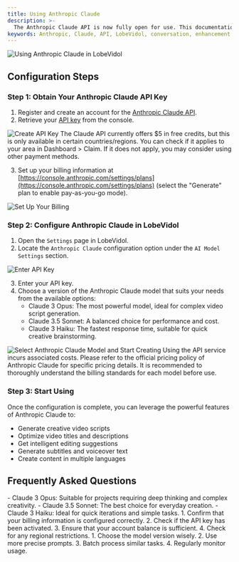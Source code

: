 ```yaml
---
title: Using Anthropic Claude
description: >-
  The Anthropic Claude API is now fully open for use. This documentation will guide you through the configuration and usage of [Anthropic Claude](https://www.anthropic.com/api) in LobeVidol to enhance your conversational experience.
keywords: Anthropic, Claude, API, LobeVidol, conversation, enhancement
---
```


<Frame>
  <img 
    src="https://oss.vidol.chat/docs/2024/11/3d2c8df14b2aaf1b98ad2706e6573e46.png"
    alt="Using Anthropic Claude in LobeVidol"
  />
</Frame>

## Configuration Steps

### Step 1: Obtain Your Anthropic Claude API Key

1. Register and create an account for the [Anthropic Claude API](https://www.anthropic.com/api).
2. Retrieve your [API key](https://console.anthropic.com/settings/keys) from the console.

<Frame>
  <img 
    src="https://oss.vidol.chat/assets/ec6bd7ee7851ae4d9289dc9af7f73c1c.webp"
    alt="Create API Key"
  />
</Frame>

<Warning>
  The Claude API currently offers $5 in free credits, but this is only available in certain countries/regions. You can check if it applies to your area in Dashboard > Claim. If it does not apply, you may consider using other payment methods.
</Warning>

3. Set up your billing information at [https://console.anthropic.com/settings/plans](https://console.anthropic.com/settings/plans) (select the "Generate" plan to enable pay-as-you-go mode).

<Frame>
  <img 
    src="https://oss.vidol.chat/assets/66b784fffe7573242d86f4f73f177ce0.webp"
    alt="Set Up Your Billing"
  />
</Frame>

### Step 2: Configure Anthropic Claude in LobeVidol

1. Open the `Settings` page in LobeVidol.
2. Locate the `Anthropic Claude` configuration option under the `AI Model Settings` section.

<Frame>
  <img 
    src="https://oss.vidol.chat/assets/feb270dee460367739857f028f2f617e.webp"
    alt="Enter API Key"
  />
</Frame>

3. Enter your API key.
4. Choose a version of the Anthropic Claude model that suits your needs from the available options:
   - Claude 3 Opus: The most powerful model, ideal for complex video script generation.
   - Claude 3.5 Sonnet: A balanced choice for performance and cost.
   - Claude 3 Haiku: The fastest response time, suitable for quick creative brainstorming.

<Frame>
  <img 
    src="https://oss.vidol.chat/assets/4f9af602892219fa812b4321b1b2cdcd.webp"
    alt="Select Anthropic Claude Model and Start Creating"
  />
</Frame>

<Warning>
  Using the API service incurs associated costs. Please refer to the official pricing policy of Anthropic Claude for specific pricing details. It is recommended to thoroughly understand the billing standards for each model before use.
</Warning>

### Step 3: Start Using

Once the configuration is complete, you can leverage the powerful features of Anthropic Claude to:

- Generate creative video scripts
- Optimize video titles and descriptions
- Get intelligent editing suggestions
- Generate subtitles and voiceover text
- Create content in multiple languages

## Frequently Asked Questions

<AccordionGroup>
  <Accordion title="How do I choose the right Claude model?">
    - Claude 3 Opus: Suitable for projects requiring deep thinking and complex creativity.
    - Claude 3.5 Sonnet: The best choice for everyday creation.
    - Claude 3 Haiku: Ideal for quick iterations and simple tasks.
  </Accordion>

  <Accordion title="What should I do if my API key is not working?">
    1. Confirm that your billing information is configured correctly.
    2. Check if the API key has been activated.
    3. Ensure that your account balance is sufficient.
    4. Check for any regional restrictions.
  </Accordion>

  <Accordion title="How can I optimize API usage costs?">
    1. Choose the model version wisely.
    2. Use more precise prompts.
    3. Batch process similar tasks.
    4. Regularly monitor usage.
  </Accordion>
</AccordionGroup>
